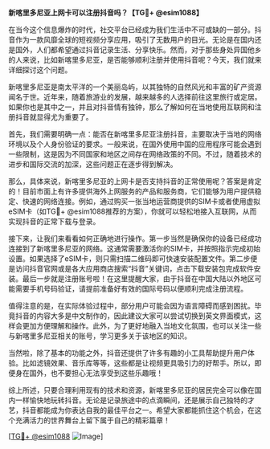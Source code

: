 **新喀里多尼亚上网卡可以注册抖音吗？【TG💪+ @esim1088】**

在当今这个信息爆炸的时代，社交平台已经成为我们生活中不可或缺的一部分。抖音作为一款风靡全球的短视频分享应用，吸引了无数用户的目光。无论是在国内还是国外，人们都希望通过抖音记录生活、分享快乐。然而，对于那些身处异国他乡的人来说，比如新喀里多尼亚，是否能够顺利注册并使用抖音呢？今天，我们就来详细探讨这个问题。

新喀里多尼亚是南太平洋的一个美丽岛屿，以其独特的自然风光和丰富的矿产资源闻名于世。近年来，随着旅游业的发展，越来越多的人选择前往这里旅行或定居。如果你也是其中之一，并且对抖音情有独钟，那么了解如何在当地使用互联网和注册抖音就显得尤为重要了。

首先，我们需要明确一点：能否在新喀里多尼亚注册抖音，主要取决于当地的网络环境以及个人身份验证的要求。一般来说，在国外使用中国的应用程序可能会遇到一些限制，这是因为不同国家和地区之间存在网络政策的不同。不过，随着技术的进步和国际交流的加深，这些问题正在逐步得到解决。

那么，具体来说，新喀里多尼亚的上网卡是否支持抖音的正常使用呢？答案是肯定的！目前市面上有许多提供海外上网服务的产品和服务商，它们能够为用户提供稳定、快速的网络连接。例如，通过购买一张当地运营商提供的SIM卡或者使用虚拟eSIM卡（如TG💪+ @esim1088推荐的方案），你就可以轻松地接入互联网，从而实现抖音的正常下载与登录。

接下来，让我们来看看如何正确地进行操作。第一步当然是确保你的设备已经成功连接到了新喀里多尼亚的网络。这通常需要激活你的SIM卡，并按照指示完成初始设置。如果选择了eSIM卡，则只需扫描二维码即可快速安装配置文件。第二步便是访问抖音官网或是各大应用商店搜索“抖音”关键词，点击下载安装包完成软件安装。最后一步就是注册账号啦！在这里提醒大家，由于抖音在中国大陆以外地区可能需要手机号码验证，请提前准备好有效的国际号码以便顺利完成注册流程。

值得注意的是，在实际体验过程中，部分用户可能会因为语言障碍而感到困扰。毕竟抖音的内容大多是中文制作的，因此建议大家可以尝试切换到英文界面模式，这样会更加方便理解和操作。此外，为了更好地融入当地文化氛围，也可以关注一些与新喀里多尼亚相关的账号，学习更多关于该地区的知识。

当然啦，除了基本的功能之外，抖音还提供了许多有趣的小工具帮助提升用户体验。比如滤镜效果、音乐库等等，这些都是让视频更具吸引力的好帮手。所以，即便身在国外，也不要担心无法享受到这些乐趣哦！

综上所述，只要合理利用现有的技术和资源，新喀里多尼亚的居民完全可以像在国内一样愉快地玩转抖音。无论是记录旅途中的点滴瞬间，还是展示自己独特的才艺，抖音都能成为你表达自我的最佳平台之一。希望大家都能抓住这个机会，在这个充满活力的世界舞台上留下属于自己的精彩篇章！

[[TG💪+ @esim1088](https://t.me/s/esim1088) ![Image](https://i.postimg.cc/4NQfJmqS/Snipaste-2025-05-13-00-14-12.png)]